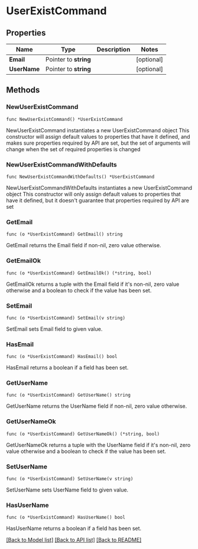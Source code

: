 # UserExistCommand

## Properties

Name | Type | Description | Notes
------------ | ------------- | ------------- | -------------
**Email** | Pointer to **string** |  | [optional] 
**UserName** | Pointer to **string** |  | [optional] 

## Methods

### NewUserExistCommand

`func NewUserExistCommand() *UserExistCommand`

NewUserExistCommand instantiates a new UserExistCommand object
This constructor will assign default values to properties that have it defined,
and makes sure properties required by API are set, but the set of arguments
will change when the set of required properties is changed

### NewUserExistCommandWithDefaults

`func NewUserExistCommandWithDefaults() *UserExistCommand`

NewUserExistCommandWithDefaults instantiates a new UserExistCommand object
This constructor will only assign default values to properties that have it defined,
but it doesn't guarantee that properties required by API are set

### GetEmail

`func (o *UserExistCommand) GetEmail() string`

GetEmail returns the Email field if non-nil, zero value otherwise.

### GetEmailOk

`func (o *UserExistCommand) GetEmailOk() (*string, bool)`

GetEmailOk returns a tuple with the Email field if it's non-nil, zero value otherwise
and a boolean to check if the value has been set.

### SetEmail

`func (o *UserExistCommand) SetEmail(v string)`

SetEmail sets Email field to given value.

### HasEmail

`func (o *UserExistCommand) HasEmail() bool`

HasEmail returns a boolean if a field has been set.

### GetUserName

`func (o *UserExistCommand) GetUserName() string`

GetUserName returns the UserName field if non-nil, zero value otherwise.

### GetUserNameOk

`func (o *UserExistCommand) GetUserNameOk() (*string, bool)`

GetUserNameOk returns a tuple with the UserName field if it's non-nil, zero value otherwise
and a boolean to check if the value has been set.

### SetUserName

`func (o *UserExistCommand) SetUserName(v string)`

SetUserName sets UserName field to given value.

### HasUserName

`func (o *UserExistCommand) HasUserName() bool`

HasUserName returns a boolean if a field has been set.


[[Back to Model list]](../README.md#documentation-for-models) [[Back to API list]](../README.md#documentation-for-api-endpoints) [[Back to README]](../README.md)


